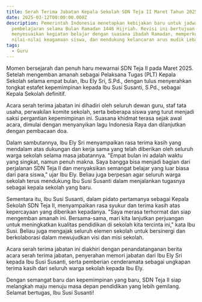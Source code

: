 ```yaml
---
title: Serah Terima Jabatan Kepala Sekolah SDN Teja II Maret Tahun 2025
date: 2025-03-12T00:00:00.000Z
description: Pemerintah Indonesia menetapkan kebijakan baru untuk jadwal
  pembelajaran selama Bulan Ramadan 1446 Hijriah. Revisi ini bertujuan untuk
  menyesuaikan kegiatan belajar dengan suasana ibadah Ramadan, memperkuat
  nilai-nilai keagamaan siswa, dan mendukung kelancaran arus mudik Lebaran.
tags:
  - Guru
---
```


Momen bersejarah dan penuh haru mewarnai SDN Teja II pada Maret 2025. Setelah mengemban amanah sebagai Pelaksana Tugas (PLT) Kepala Sekolah selama empat bulan, Ibu Ely Sri, S.Pd., dengan tulus menyerahkan tongkat estafet kepemimpinan kepada Ibu Susi Susanti, S.Pd., sebagai Kepala Sekolah definitif.

Acara serah terima jabatan ini dihadiri oleh seluruh dewan guru, staf tata usaha, perwakilan komite sekolah, serta beberapa siswa yang turut menjadi saksi pergantian kepemimpinan ini. Suasana khidmat terasa sejak awal acara, dimulai dengan menyanyikan lagu Indonesia Raya dan dilanjutkan dengan pembacaan doa.

Dalam sambutannya, Ibu Ely Sri menyampaikan rasa terima kasih yang mendalam atas dukungan dan kerja sama yang telah diberikan oleh seluruh warga sekolah selama masa jabatannya. "Empat bulan ini adalah waktu yang singkat, namun penuh makna. Saya bangga bisa menjadi bagian dari perjalanan SDN Teja II dan menyaksikan semangat belajar yang luar biasa dari para siswa," ujar Ibu Ely. Beliau juga berpesan agar seluruh warga sekolah terus mendukung Ibu Susi Susanti dalam menjalankan tugasnya sebagai kepala sekolah yang baru.

Sementara itu, Ibu Susi Susanti, dalam pidato pertamanya sebagai Kepala Sekolah SDN Teja II, menyampaikan rasa syukur dan terima kasih atas kepercayaan yang diberikan kepadanya. "Saya merasa terhormat dan siap mengemban amanah ini. Bersama-sama, mari kita lanjutkan perjuangan untuk meningkatkan kualitas pendidikan di sekolah kita tercinta ini," kata Ibu Susi. Beliau juga mengajak seluruh elemen sekolah untuk bersinergi dan berkolaborasi dalam mewujudkan visi dan misi sekolah.

Acara serah terima jabatan ini diakhiri dengan penandatanganan berita acara serah terima jabatan, penyerahan memori jabatan dari Ibu Ely Sri kepada Ibu Susi Susanti, serta pemberian cenderamata sebagai ungkapan terima kasih dari seluruh warga sekolah kepada Ibu Ely.

Dengan semangat baru dan kepemimpinan yang baru, SDN Teja II siap melangkah maju menuju masa depan pendidikan yang lebih gemilang. Selamat bertugas, Ibu Susi Susanti!
